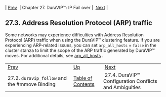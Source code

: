 | [Prev](cluster.config.mmove)  | Chapter 27. DuraVIP™: IP Fail over |  [Next](cluster.duravip.conflict) |

## 27.3. Address Resolution Protocol (ARP) traffic

Some networks may experience difficulties with Address Resolution Protocol (ARP) traffic when using the DuraVIP™ clustering feature. If you are experiencing ARP-related issues, you can set `arp_all_hosts` = `false` in the cluster stanza to limit the scope of the ARP traffic generated by DuraVIP™ moves. For additional details, see [arp_all_hosts](modules.cluster#option.arp_all_hosts) .

|     |     |     |
| --- | --- | --- |
| [Prev](cluster.config.mmove)  | [Up](cluster.config.duravip) |  [Next](cluster.duravip.conflict) |
| 27.2. `duravip_follow` and the #mmove Binding  | [Table of Contents](index) |  27.4. DuraVIP™ Configuration Conflicts and Ambiguities |

